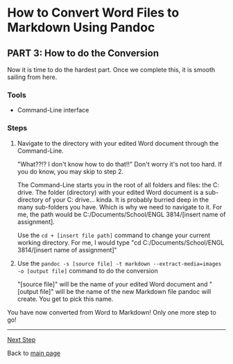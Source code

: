 # How to Convert Word Files to Markdown Using Pandoc

## PART 3: How to do the Conversion

Now it is time to do the hardest part. Once we complete this, it is smooth sailing from here.

### Tools

* Command-Line interface

### Steps

1. Navigate to the directory with your edited Word document through the Command-Line.

    "What??!? I don't know how to do that!!" Don't worry it's not too hard. If you do know, you may skip to step 2.

    The Command-Line starts you in the root of all folders and files: the C: drive. The folder (directory) with your edited Word document is a sub-directory of your C: drive... kinda. It is probably burried deep in the many sub-folders you have. Which is why we need to navigate to it. For me, the path would be C:/Documents/School/ENGL 3814/[insert name of assignment].

    Use the `cd + [insert file path]` command to change your current working directory. For me, I would type "cd C:/Documents/School/ENGL 3814/[insert name of assignment]"
2. Use the `pandoc -s [source file] -t markdown --extract-media=images -o [output file]` command to do the conversion

    "[source file]" will be the name of your edited Word document and "[output file]" will be the name of the new Markdown file pandoc will create. You get to pick this name.

You have now converted from Word to Markdown! Only one more step to go!

-------
[Next Step](Modifying-markdown-file.md)

Back to [main page](index.md)
